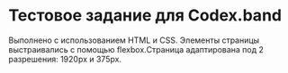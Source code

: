 # Тестовое задание для Codex.band
Выполнено с использованием HTML и CSS. Элементы страницы выстраивались с помощью flexbox.Страница адаптирована под 2 разрешения: 1920px и 375px.
